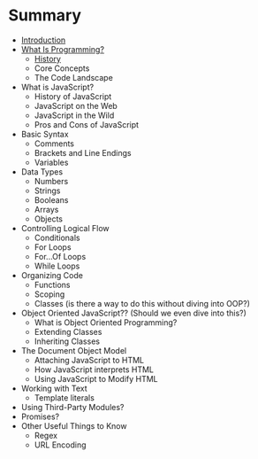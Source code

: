 # Summary

* [Introduction](README.md)
* [What Is Programming?](what-is-programming/README.md)
  * [History](what-is-programming/history.md)
  * Core Concepts
  * The Code Landscape
* What is JavaScript?
  * History of JavaScript
  * JavaScript on the Web
  * JavaScript in the Wild
  * Pros and Cons of JavaScript
* Basic Syntax
  * Comments
  * Brackets and Line Endings
  * Variables
* Data Types
  * Numbers
  * Strings
  * Booleans
  * Arrays
  * Objects
* Controlling Logical Flow
  * Conditionals
  * For Loops
  * For...Of Loops
  * While Loops
* Organizing Code
  * Functions
  * Scoping
  * Classes \(is there a way to do this without diving into OOP?\)
* Object Oriented JavaScript?? \(Should we even dive into this?\)
  * What is Object Oriented Programming?
  * Extending Classes
  * Inheriting Classes
* The Document Object Model
  * Attaching JavaScript to HTML
  * How JavaScript interprets HTML
  * Using JavaScript to Modify HTML
* Working with Text
  * Template literals
* Using Third-Party Modules?
* Promises?
* Other Useful Things to Know
  * Regex
  * URL Encoding

